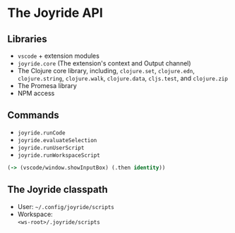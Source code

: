 # The Joyride API

<div class="slide scroll-y">
<div>

## Libraries

* `vscode` + extension modules
* `joyride.core` (The extension's context and Output channel)
* The Clojure core library, including, `clojure.set`, `clojure.edn`, `clojure.string`, `clojure.walk`, `clojure.data`, `cljs.test`, and `clojure.zip`
* The Promesa library
* NPM access
</div>
<div>

## Commands

* `joyride.runCode`
* `joyride.evaluateSelection`
* `joyride.runUserScript`
* `joyride.runWorkspaceScript`
<div>

``` clojure
(-> (vscode/window.showInputBox) (.then identity))
```

## The Joyride classpath

* User: `~/.config/joyride/scripts`
* Workspace:<br> `<ws-root>/.joyride/scripts`
</div>
</div>
</div>
